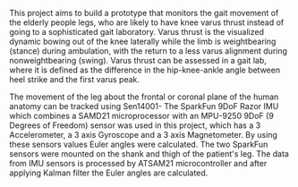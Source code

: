 This project aims to build a prototype that monitors the gait movement of the elderly people legs, who are likely to have knee varus thrust instead of going to a sophisticated gait laboratory. 
  Varus thrust is the visualized dynamic bowing out of the knee laterally while the limb is weightbearing (stance) during ambulation, with the return to a less varus alignment during nonweightbearing (swing). 
  Varus thrust can be assessed in a gait lab, where it is defined as the difference in the hip-knee-ankle angle between heel strike and the first varus peak.

The movement of the leg about the frontal or coronal plane of the human anatomy can be tracked using Sen14001- The SparkFun 9DoF Razor IMU which combines a SAMD21 microprocessor with an MPU-9250 9DoF (9 Degrees of Freedom) sensor was used in this project, 
  which has a 3 Accelerometer, a 3 axis Gyroscope and a 3 axis Magnetometer. By using these sensors values Euler angles were calculated.
  The two SparkFun sensors were mounted on the shank and thigh of the patient's leg. The data from IMU sensors is processed by ATSAM21 microcontroller and after applying Kalman filter the Euler angles are calculated. 
